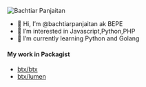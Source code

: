 ![Bachtiar Panjaitan](https://api.bataxdev.com/bachtiarpanjaitan-min.jpg)

- 👋 Hi, I’m @bachtiarpanjaitan ak BEPE
- 👀 I’m interested in Javascript,Python,PHP
- 🌱 I’m currently learning Python and Golang

#### My work in Packagist
- [btx/btx](https://packagist.org/packages/btx/btx)
- [btx/lumen](https://packagist.org/packages/btx/lumen)

<!---
bachtiarpanjaitan/bachtiarpanjaitan is a ✨ special ✨ repository because its `README.md` (this file) appears on your GitHub profile.
You can click the Preview link to take a look at your changes.
--->

